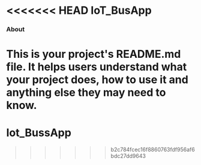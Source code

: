 <<<<<<< HEAD
IoT_BusApp
==========

### About

This is your project's README.md file. It helps users understand what your
project does, how to use it and anything else they may need to know.
=======
# Iot_BussApp
>>>>>>> b2c784fcec16f8860763fdf956af6bdc27dd9643
